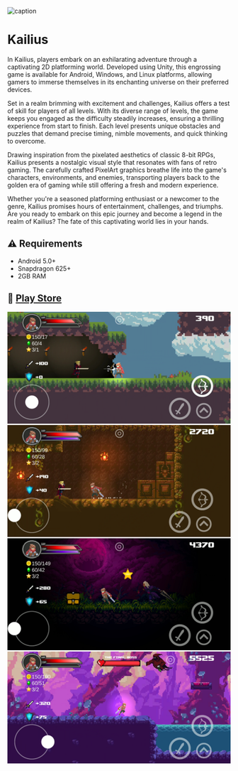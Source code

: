 ![caption](images/kailiusDemo.gif)

# Kailius
In Kailius, players embark on an exhilarating adventure through a captivating 2D platforming world. Developed using Unity, this engrossing game is available for Android, Windows, and Linux platforms, allowing gamers to immerse themselves in its enchanting universe on their preferred devices.

Set in a realm brimming with excitement and challenges, Kailius offers a test of skill for players of all levels. With its diverse range of levels, the game keeps you engaged as the difficulty steadily increases, ensuring a thrilling experience from start to finish. Each level presents unique obstacles and puzzles that demand precise timing, nimble movements, and quick thinking to overcome.

Drawing inspiration from the pixelated aesthetics of classic 8-bit RPGs, Kailius presents a nostalgic visual style that resonates with fans of retro gaming. The carefully crafted PixelArt graphics breathe life into the game's characters, environments, and enemies, transporting players back to the golden era of gaming while still offering a fresh and modern experience.

Whether you're a seasoned platforming enthusiast or a newcomer to the genre, Kailius promises hours of entertainment, challenges, and triumphs. Are you ready to embark on this epic journey and become a legend in the realm of Kailius? The fate of this captivating world lies in your hands.

## :warning: Requirements
* Android 5.0+
* Snapdragon 625+
* 2GB RAM

## :iphone: [Play Store](https://play.google.com/store/apps/details?id=com.waniapps.Kailius.game.android)

![setup-screenshot](images/1.jpg)
![setup-screenshot](images/2.jpg)
![setup-screenshot](images/3.jpg)
![setup-screenshot](images/4.jpg)

